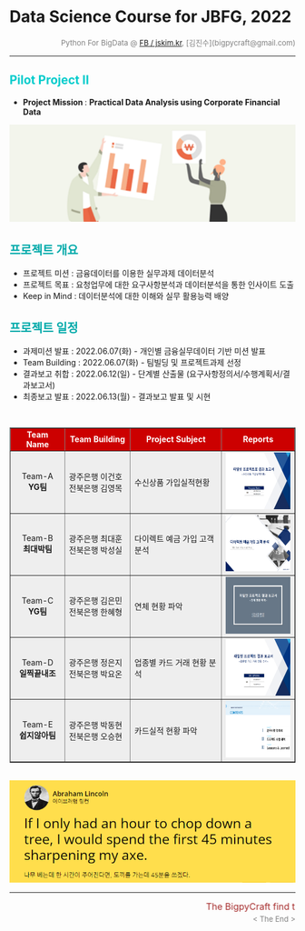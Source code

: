 # Data Science Course for JBFG, 2022

<div align='right'><font size=2 color='gray'>Python For BigData @ <font color='blue'><a href='https://www.facebook.com/jskim.kr'>FB / jskim.kr</a></font>, [김진수](bigpycraft@gmail.com)</font></div>
<hr>

<h2><font color="#00CCCC"><b>Pilot Project II</b></font></h2>


- <b>Project Mission </b> : <b>Practical Data Analysis using Corporate Financial Data </b>

<img src="./images/finace_da_01.png">

<br/>

## <font color='#00AAAA'>프로젝트 개요</font>
>  
- 프로젝트 미션 : 금융데이터를 이용한 실무과제 데이터분석
- 프로젝트 목표 : 요청업무에 대한 요구사항분석과 데이터분석을 통한 인사이트 도출
- Keep in Mind : 데이터분석에 대한 이해와 실무 활용능력 배양

## <font color='#00AAAA'>프로젝트 일정</font>

- 과제미션  발표 : 2022.06.07(화) - 개인별 금융실무데이터 기반 미션 발표
- Team Building : 2022.06.07(화) - 팀빌딩 및 프로젝트과제 선정 
- 결과보고  취합 : 2022.06.12(일) - 단계별 산출물 (요구사항정의서/수행계획서/결과보고서)
- 최종보고  발표 : 2022.06.13(월) - 결과보고 발표 및 시현

<br/>

<div align="left">
<table border=1 bgcolor="#EEEEEE">
	<tr bgcolor="#CC0000">
		<td width="120"><div align="center"><font color="#FFFFFF"><b>Team Name        </b></font></div></td>
		<td width="150"><div align="center"><font color="#FFFFFF"><b>Team Building    </b></font></div></td>
		<td width="250"><div align="center"><font color="#FFFFFF"><b>Project Subject  </b></font></div></td>
		<td width="180"><div align="center"><font color="#FFFFFF"><b>Reports          </b></font></div></td>
	</tr>
	<tr>
		<td><div align="center"> Team-A<br/> <b>YG팀</b>                              </div></td>
		<td><div align="left"  > 광주은행 이건호<br/> 전북은행 김영목                    </div></td>
		<td><div align="left"  > 수신상품 가입실적현황                                  </div></td>
		<td><div align="center"> <a href="reports/P2_최종분석보고서_A팀.pdf"><img src='images/P2_결과보고서_A팀.png' width=200 height=100></a>    </div></td>
	</tr>
	<tr>
		<td><div align="center"> Team-B<br/> <b>최대박팀</b>                           </div></td>
		<td><div align="left"  > 광주은행 최대훈<br/> 전북은행 박성실                    </div></td>
		<td><div align="left"  > 다이렉트 예금 가입 고객 분석                            </div></td>
		<td><div align="center"> <a href="reports/P2_최종분석보고서_B팀.pdf"><img src='images/P2_결과보고서_B팀.png' width=200 height=100></a>    </div></td>
	</tr>
	<tr>
		<td><div align="center"> Team-C<br/> <b>YG팀</b>                               </div></td>
		<td><div align="left"  > 광주은행 김은민<br/> 전북은행 한혜형                    </div></td>
		<td><div align="left"  > 연체 현황 파악                                         </div></td>
		<td><div align="center"> <a href="reports/P2_최종분석보고서_C팀.pdf"><img src='images/P2_결과보고서_C팀.png' width=200 height=100></a>    </div></td>
	</tr>
	<tr>
		<td><div align="center"> Team-D<br/> <b>일찍끝내조</b>                            </div></td>
		<td><div align="left"  > 광주은행 정은지<br/> 전북은행 박요온                      </div></td>
		<td><div align="left"  > 업종별 카드 거래 현황 분석                                </div></td>
		<td><div align="center"> <a href="reports/P2_최종분석보고서_D팀.pdf"><img src='images/P2_결과보고서_D팀.png' width=200 height=100></a>    </div></td>
	</tr>
	<tr>
		<td><div align="center"> Team-E<br/> <b>쉽지않아팀</b>                            </div></td>
		<td><div align="left"  > 광주은행 박동현<br/> 전북은행 오승현                       </div></td>
		<td><div align="left"  > 카드실적 현황 파악                                        </div></td>
		<td><div align="center"> <a href="reports/P2_최종분석보고서_E팀.pdf"><img src='images/P2_결과보고서_E팀.png' width=200 height=100></a>    </div></td>
	</tr>
</table>
</div>
<br/>
<img src="./images/sayings_01.png">

<hr>
<marquee><font size=3 color='brown'>The BigpyCraft find the information to design valuable society with Technology & Craft.</font></marquee>
<div align='right'><font size=2 color='gray'> &lt; The End &gt; </font></div>
